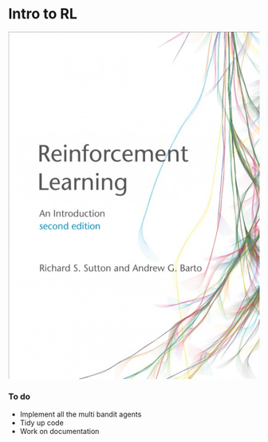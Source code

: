# Intro to RL

![RL book cover](img/RLbookcover.jpg)

### To do
- Implement all the multi bandit agents
- Tidy up code
- Work on documentation
